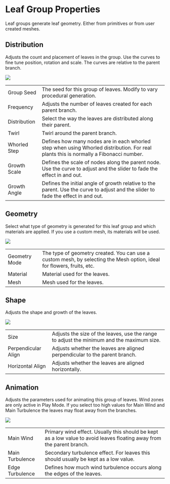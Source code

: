 Leaf Group Properties
=====================


Leaf groups generate leaf geometry. Either from primitives or from user created meshes.

Distribution
------------

Adjusts the count and placement of leaves in the group. Use the curves to fine tune position, rotation and scale. The curves are relative to the parent branch.

![](http://docwiki.hq.unity3d.com/uploads/Main/TreeNode-LeafNodePropertiesDistribution.png)  


|  |  |
|--|--|
|<span class=component>Group Seed</span>  |The seed for this group of leaves. Modify to vary procedural generation.|
|<span class=component>Frequency</span>   |Adjusts the number of leaves created for each parent branch.|
|<span class=component>Distribution</span>|Select the way the leaves are distributed along their parent.|
|<span class=component>Twirl</span>       |Twirl around the parent branch.|
|<span class=component>Whorled Step</span>|Defines how many nodes are in each whorled step when using Whorled distribution. For real plants this is normally a Fibonacci number.|
|<span class=component>Growth Scale</span>|Defines the scale of nodes along the parent node. Use the curve to adjust and the slider to fade the effect in and out.|
|<span class=component>Growth Angle</span>|Defines the initial angle of growth relative to the parent. Use the curve to adjust and the slider to fade the effect in and out.|

Geometry
--------

Select what type of geometry is generated for this leaf group and which materials are applied. If you use a custom mesh, its materials will be used.

![](http://docwiki.hq.unity3d.com/uploads/Main/TreeNode-LeafNodePropertiesGeometry.png)  


|  |  |
|--|--|
|<span class=component>Geometry Mode</span>|The type of geometry created. You can use a custom mesh, by selecting the Mesh option, ideal for flowers, fruits, etc.|
|<span class=component>Material</span>     |Material used for the leaves.|
|<span class=component>Mesh</span>         |Mesh used for the leaves.|

Shape
-----

Adjusts the shape and growth of the leaves.

![](http://docwiki.hq.unity3d.com/uploads/Main/TreeNode-LeafNodePropertiesShape.png)  


|  |  |
|--|--|
|<span class=component>Size</span>               |Adjusts the size of the leaves, use the range to adjust the minimum and the maximum size.|
|<span class=component>Perpendicular Align</span>|Adjusts whether the leaves are aligned perpendicular to the parent branch.|
|<span class=component>Horizontal Align</span>   |Adjusts whether the leaves are aligned horizontally.|

Animation
---------

Adjusts the parameters used for animating this group of leaves. Wind zones are only active in Play Mode. If you select too high values for Main Wind and Main Turbulence the leaves may float away from the branches.

![](http://docwiki.hq.unity3d.com/uploads/Main/TreeNode-LeafNodePropertiesAnimation.png)  


|  |  |
|--|--|
|<span class=component>Main Wind</span>      |Primary wind effect. Usually this should be kept as a low value to avoid leaves floating away from the parent branch.|
|<span class=component>Main Turbulence</span>|Secondary turbulence effect. For leaves this should usually be kept as a low value.|
|<span class=component>Edge Turbulence</span>|Defines how much wind turbulence occurs along the edges of the leaves.|

